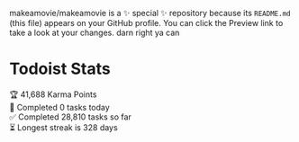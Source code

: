 makeamovie/makeamovie is a ✨ special ✨ repository because its `README.md` (this file) appears on your GitHub profile.
You can click the Preview link to take a look at your changes. darn right ya can

# Todoist Stats

<!-- TODO-IST:START -->
🏆  41,688 Karma Points           
🌸  Completed 0 tasks today           
✅  Completed 28,810 tasks so far           
⏳  Longest streak is 328 days
<!-- TODO-IST:END -->